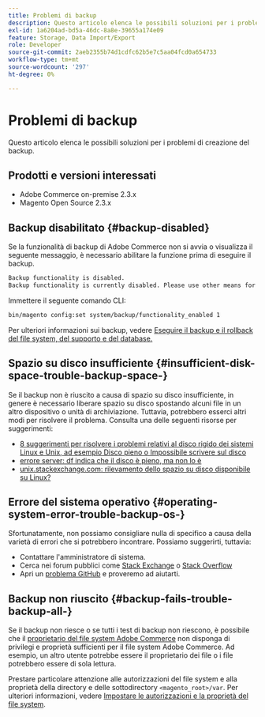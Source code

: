 ```yaml
---
title: Problemi di backup
description: Questo articolo elenca le possibili soluzioni per i problemi di creazione del backup.
exl-id: 1a6204ad-bd5a-46dc-8a8e-39655a174e09
feature: Storage, Data Import/Export
role: Developer
source-git-commit: 2aeb2355b74d1cdfc62b5e7c5aa04fcd0a654733
workflow-type: tm+mt
source-wordcount: '297'
ht-degree: 0%

---
```


# Problemi di backup

Questo articolo elenca le possibili soluzioni per i problemi di creazione del backup.

## Prodotti e versioni interessati

* Adobe Commerce on-premise 2.3.x
* Magento Open Source 2.3.x

## Backup disabilitato {#backup-disabled}

Se la funzionalità di backup di Adobe Commerce non si avvia o visualizza il seguente messaggio, è necessario abilitare la funzione prima di eseguire il backup.

```bash
Backup functionality is disabled.
Backup functionality is currently disabled. Please use other means for backups.
```

Immettere il seguente comando CLI:

```bash
bin/magento config:set system/backup/functionality_enabled 1
```

Per ulteriori informazioni sui backup, vedere [Eseguire il backup e il rollback del file system, del supporto e del database.](https://experienceleague.adobe.com/it/docs/commerce-operations/installation-guide/tutorials/backup)

## Spazio su disco insufficiente {#insufficient-disk-space-trouble-backup-space-}

Se il backup non è riuscito a causa di spazio su disco insufficiente, in genere è necessario liberare spazio su disco spostando alcuni file in un altro dispositivo o unità di archiviazione. Tuttavia, potrebbero esserci altri modi per risolvere il problema. Consulta una delle seguenti risorse per suggerimenti:

* [8 suggerimenti per risolvere i problemi relativi al disco rigido dei sistemi Linux e Unix, ad esempio Disco pieno o Impossibile scrivere sul disco](https://www.cyberciti.biz/datacenter/linux-unix-bsd-osx-cannot-write-to-hard-disk)
* [errore server: df indica che il disco è pieno, ma non lo è](https://serverfault.com/questions/315181/df-says-disk-is-full-but-it-is-not)
* [unix.stackexchange.com: rilevamento dello spazio su disco disponibile su Linux?](https://unix.stackexchange.com/questions/125429/tracking-down-where-disk-space-has-gone-on-linux)

## Errore del sistema operativo {#operating-system-error-trouble-backup-os-}

Sfortunatamente, non possiamo consigliare nulla di specifico a causa della varietà di errori che si potrebbero incontrare. Possiamo suggerirti, tuttavia:

* Contattare l&#39;amministratore di sistema.
* Cerca nei forum pubblici come [Stack Exchange](https://unix.stackexchange.com) o [Stack Overflow](https://stackoverflow.com)
* Apri un [problema GitHub](https://github.com/magento/magento2/issues) e proveremo ad aiutarti.

## Backup non riuscito {#backup-fails-trouble-backup-all-}

Se il backup non riesce o se tutti i test di backup non riescono, è possibile che il [proprietario del file system Adobe Commerce](https://experienceleague.adobe.com/it/docs/commerce-operations/installation-guide/prerequisites/file-system/overview) non disponga di privilegi e proprietà sufficienti per il file system Adobe Commerce. Ad esempio, un altro utente potrebbe essere il proprietario dei file o i file potrebbero essere di sola lettura.

Prestare particolare attenzione alle autorizzazioni del file system e alla proprietà della directory e delle sottodirectory `<magento_root>/var`. Per ulteriori informazioni, vedere [Impostare le autorizzazioni e la proprietà del file system](https://experienceleague.adobe.com/it/docs/commerce-operations/installation-guide/prerequisites/file-system/configure-permissions).
